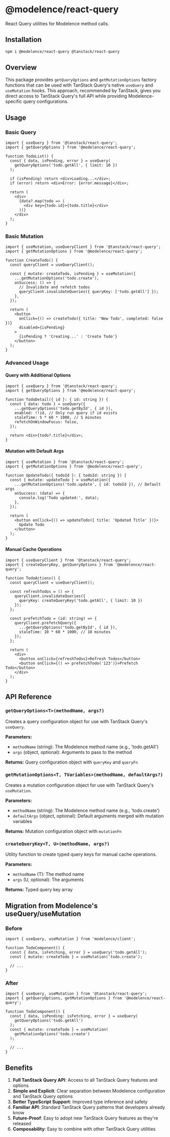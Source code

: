 # @modelence/react-query

React Query utilities for Modelence method calls.

## Installation

```bash
npm i @modelence/react-query @tanstack/react-query
```

## Overview

This package provides `getQueryOptions` and `getMutationOptions` factory functions that can be used with TanStack Query's native `useQuery` and `useMutation` hooks. This approach, recommended by TanStack, gives you direct access to TanStack Query's full API while providing Modelence-specific query configurations.

## Usage

### Basic Query

```tsx
import { useQuery } from '@tanstack/react-query';
import { getQueryOptions } from '@modelence/react-query';

function TodoList() {
  const { data, isPending, error } = useQuery(
    getQueryOptions('todo.getAll', { limit: 10 })
  );
  
  if (isPending) return <div>Loading...</div>;
  if (error) return <div>Error: {error.message}</div>;
  
  return (
    <div>
      {data?.map(todo => (
        <div key={todo.id}>{todo.title}</div>
      ))}
    </div>
  );
}
```

### Basic Mutation

```tsx
import { useMutation, useQueryClient } from '@tanstack/react-query';
import { getMutationOptions } from '@modelence/react-query';

function CreateTodo() {
  const queryClient = useQueryClient();
  
  const { mutate: createTodo, isPending } = useMutation({
    ...getMutationOptions('todo.create'),
    onSuccess: () => {
      // Invalidate and refetch todos
      queryClient.invalidateQueries({ queryKey: ['todo.getAll'] });
    },
  });
  
  return (
    <button 
      onClick={() => createTodo({ title: 'New Todo', completed: false })}
      disabled={isPending}
    >
      {isPending ? 'Creating...' : 'Create Todo'}
    </button>
  );
}
```

### Advanced Usage

#### Query with Additional Options

```tsx
import { useQuery } from '@tanstack/react-query';
import { getQueryOptions } from '@modelence/react-query';

function TodoDetail({ id }: { id: string }) {
  const { data: todo } = useQuery({
    ...getQueryOptions('todo.getById', { id }),
    enabled: !!id, // Only run query if id exists
    staleTime: 5 * 60 * 1000, // 5 minutes
    refetchOnWindowFocus: false,
  });
  
  return <div>{todo?.title}</div>;
}
```

#### Mutation with Default Args

```tsx
import { useMutation } from '@tanstack/react-query';
import { getMutationOptions } from '@modelence/react-query';

function UpdateTodo({ todoId }: { todoId: string }) {
  const { mutate: updateTodo } = useMutation({
    ...getMutationOptions('todo.update', { id: todoId }), // Default args
    onSuccess: (data) => {
      console.log('Todo updated:', data);
    },
  });
  
  return (
    <button onClick={() => updateTodo({ title: 'Updated Title' })}>
      Update Todo
    </button>
  );
}
```

#### Manual Cache Operations

```tsx
import { useQueryClient } from '@tanstack/react-query';
import { createQueryKey, getQueryOptions } from '@modelence/react-query';

function TodoActions() {
  const queryClient = useQueryClient();
  
  const refreshTodos = () => {
    queryClient.invalidateQueries({ 
      queryKey: createQueryKey('todo.getAll', { limit: 10 }) 
    });
  };
  
  const prefetchTodo = (id: string) => {
    queryClient.prefetchQuery({
      ...getQueryOptions('todo.getById', { id }),
      staleTime: 10 * 60 * 1000, // 10 minutes
    });
  };
  
  return (
    <div>
      <button onClick={refreshTodos}>Refresh Todos</button>
      <button onClick={() => prefetchTodo('123')}>Prefetch Todo</button>
    </div>
  );
}
```

## API Reference

### `getQueryOptions<T>(methodName, args?)`

Creates a query configuration object for use with TanStack Query's `useQuery`.

**Parameters:**
- `methodName` (string): The Modelence method name (e.g., 'todo.getAll')
- `args` (object, optional): Arguments to pass to the method

**Returns:** Query configuration object with `queryKey` and `queryFn`

### `getMutationOptions<T, TVariables>(methodName, defaultArgs?)`

Creates a mutation configuration object for use with TanStack Query's `useMutation`.

**Parameters:**
- `methodName` (string): The Modelence method name (e.g., 'todo.create')
- `defaultArgs` (object, optional): Default arguments merged with mutation variables

**Returns:** Mutation configuration object with `mutationFn`

### `createQueryKey<T, U>(methodName, args?)`

Utility function to create typed query keys for manual cache operations.

**Parameters:**
- `methodName` (T): The method name
- `args` (U, optional): The arguments

**Returns:** Typed query key array

## Migration from Modelence's useQuery/useMutation

### Before

```tsx
import { useQuery, useMutation } from 'modelence/client';

function TodoComponent() {
  const { data, isFetching, error } = useQuery('todo.getAll');
  const { mutate: createTodo } = useMutation('todo.create');
  
  // ...
}
```

### After

```tsx
import { useQuery, useMutation } from '@tanstack/react-query';
import { getQueryOptions, getMutationOptions } from '@modelence/react-query';

function TodoComponent() {
  const { data, isPending: isFetching, error } = useQuery(
    getQueryOptions('todo.getAll')
  );
  const { mutate: createTodo } = useMutation(
    getMutationOptions('todo.create')
  );
  
  // ...
}
```

## Benefits

1. **Full TanStack Query API**: Access to all TanStack Query features and options
2. **Simple and Explicit**: Clear separation between Modelence configuration and TanStack Query options
3. **Better TypeScript Support**: Improved type inference and safety
4. **Familiar API**: Standard TanStack Query patterns that developers already know
5. **Future-Proof**: Easy to adopt new TanStack Query features as they're released
6. **Composability**: Easy to combine with other TanStack Query utilities
